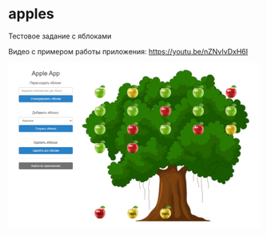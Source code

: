 # apples
Тестовое задание с яблоками

Видео с примером работы приложения:
https://youtu.be/nZNvIvDxH6I

![alt text](2021-05-22_17-42-54.png "applesApp")
